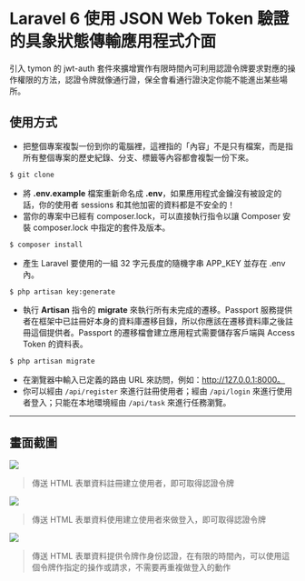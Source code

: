 # Laravel 6 使用 JSON Web Token 驗證的具象狀態傳輸應用程式介面

引入 tymon 的 jwt-auth 套件來擴增實作有限時間內可利用認證令牌要求對應的操作權限的方法，認證令牌就像通行證，保全會看通行證決定你能不能進出某些場所。

## 使用方式
- 把整個專案複製一份到你的電腦裡，這裡指的「內容」不是只有檔案，而是指所有整個專案的歷史紀錄、分支、標籤等內容都會複製一份下來。
```sh
$ git clone
```
- 將 __.env.example__ 檔案重新命名成 __.env__，如果應用程式金鑰沒有被設定的話，你的使用者 sessions 和其他加密的資料都是不安全的！
- 當你的專案中已經有 composer.lock，可以直接執行指令以讓 Composer 安裝 composer.lock 中指定的套件及版本。
```sh
$ composer install
```
- 產⽣ Laravel 要使用的一組 32 字元長度的隨機字串 APP_KEY 並存在 .env 內。
```sh
$ php artisan key:generate
```
- 執行 __Artisan__ 指令的 __migrate__ 來執行所有未完成的遷移。Passport 服務提供者在框架中已註冊好本身的資料庫遷移目錄，所以你應該在遷移資料庫之後註冊這個提供者。Passport 的遷移檔會建立應用程式需要儲存客戶端與 Access Token 的資料表。
```sh
$ php artisan migrate
```
- 在瀏覽器中輸入已定義的路由 URL 來訪問，例如：http://127.0.0.1:8000。
- 你可以經由 `/api/register` 來進行註冊使用者；經由 `/api/login` 來進行使用者登入；只能在本地環境經由 `/api/task` 來進行任務瀏覽。

----

## 畫面截圖
![](https://i.imgur.com/NuKu9YE.png)
> 傳送 HTML 表單資料註冊建立使用者，即可取得認證令牌

![](https://i.imgur.com/ZzpcaRT.png)
> 傳送 HTML 表單資料使用建立使用者來做登入，即可取得認證令牌

![](https://i.imgur.com/r9Eu2ej.png)
> 傳送 HTML 表單資料提供令牌作身份認證，在有限的時間內，可以使用這個令牌作指定的操作或請求，不需要再重複做登入的動作